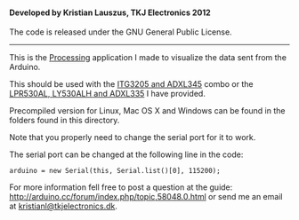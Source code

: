 #### Developed by Kristian Lauszus, TKJ Electronics 2012

The code is released under the GNU General Public License.
_________

This is the [Processing](http://processing.org/) application I made to visualize the data sent from the Arduino.

This should be used with the [ITG3205 and ADXL345](../IMU6DOF/ITG3205_ADXL345) combo or the [LPR530AL, LY530ALH and ADXL335](../IMU6DOF/LPR530AL_LY530ALH_ADXL335) I have provided.

Precompiled version for Linux, Mac OS X and Windows can be found in the folders found in this directory.

Note that you properly need to change the serial port for it to work.

The serial port can be changed at the following line in the code:

```
arduino = new Serial(this, Serial.list()[0], 115200);
```

For more information fell free to post a question at the guide: <http://arduino.cc/forum/index.php/topic,58048.0.html> or send me an email at <kristianl@tkjelectronics.dk>.